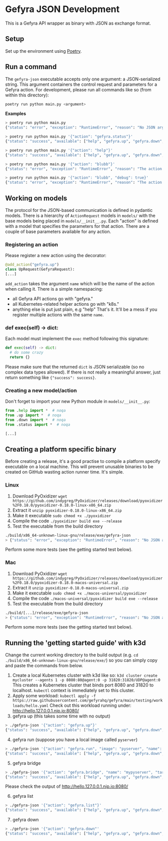 #  Gefyra JSON Development
This is a Gefyra API wrapper as binary with JSON as exchange format.

## Setup
Set up the environment using [Poetry](https://python-poetry.org/).

## Run a command
The `gefyra-json` executable accepts only one argument: a JSON-serialized string.
This argument containers the control request and parameters for a Gefyra action. For development,
please run all commands like so (from within this directory):
```bash
poetry run python main.py <argument>
```
**Examples**
```bash
> poetry run python main.py
{"status": "error", "exception": "RuntimeError", "reason": "No JSON argument passed"}

> poetry run python main.py '{"action": "gefyra.status"}'
{"status": "success", "available": ["help", "gefyra.up", "gefyra.down", "gefyra.status", "gefyra.list", "k8s.contexts", "k8s.namespaces", "k8s.workloads", "k8s.images"], "host": "thinkpad-x1", "user": "mschilonka", "apiVersion": "0.12.0", "version": "0.1.0", "response": {"summary": "Gefyra is not running", "cluster": {"connected": true, "operator": false, "operator_image": "", "stowaway": false, "stowaway_image": "", "namespace": false}, "client": {"version": "", "cargo": false, "cargo_image": "quay.io/gefyra/cargo:0.12.0", "network": false, "connection": false, "containers": 0, "bridges": 0, "kubeconfig": "~/.kube/config", "context": "arn:aws:eks:eu-west-1:669575163673:cluster/delete-me", "cargo_endpoint": ""}}}

> poetry run python main.py '{"action": "help"}'
{"status": "success", "available": ["help", "gefyra.up", "gefyra.down", "gefyra.status", "gefyra.list", "k8s.contexts", "k8s.namespaces", "k8s.workloads", "k8s.images"], "host": "thinkpad-x1", "user": "mschilonka", "apiVersion": "0.12.0", "version": "0.1.0", "response": {}}

> poetry run python main.py '{"action": "blubb"}'
{"status": "error", "exception": "RuntimeError", "reason": "The action 'blubb' is currently not supported"}

> poetry run python main.py '{"action": "blubb", "debug": true}'
{"status": "error", "exception": "RuntimeError", "reason": "The action 'blubb' is currently not supported", "trace": "Traceback (most recent call last):\n  File \"/home/mschilonka/workspace/gefyra-ext/json/main.py\", line 25, in main\n    action = select_model(_input)\n  File \"/home/mschilonka/workspace/gefyra-ext/json/models/__init__.py\", line 21, in select_model\n    raise RuntimeError(\nRuntimeError: The action 'blubb' is currently not supported\n"}
```

## Working on models
The protocol for the JSON-based communication is defined in pydantic models. There is a
hierarchy of `ActionRequest` models in `models/` with the base models being placed in `models/__init__.py`.
Each "action" is defined with a model that specifies the parameters for that action. There are a couple
of base parameters available for any action.

### Registering an action
Please register a new action using the decorator:
```python
@add_action("gefyra.up")
class UpRequest(GefyraRequest):
[...]
```
`add_action` takes the argument `name` which will be the name of the action when calling it.
There is a simple namespacing: 
- all Gefyra API actions go with "gefyra.<name>"
- all Kubernetes-related helper actions go with "k8s.<name>"
- anything else is put just plain, e.g "help"
That's it. It'll be a mess if you register multiple actions with the same `name`.


### def exec(self) -> dict:
Each model must implement the `exec` method following this signature:
```python
def exec(self) -> dict:
  # do some crazy
  return {}
```
Please make sure that the returned `dict` is JSON serializable (so no complex data types allowed). If there
is not really a meaningful answer, just return something like `{"success": success}`.

### Creating a new model/action
Don't forget to import your new Python module in `models/__init__.py`:
```python
from .help import *  # noqa
from .up import *  # noqa
from .down import *  # noqa
from .status import *  # noqa

[...]
```

## Creating a platform specific binary
Before creating a release, it's a good practise to compile a platform specify executable on a local machine.
This will prevent unusable binaries to be created on GitHub wasting action runner time.
It's simple.

### Linux
1) Download PyOxidizer
`wget https://github.com/indygreg/PyOxidizer/releases/download/pyoxidizer%2F0.18.0/pyoxidizer-0.18.0-linux-x86_64.zip`
2) Extract it
`unzip pyoxidizer-0.18.0-linux-x86_64.zip`
3) Make it executable
`sudo chmod +x ./pyoxidizer`
4) Compile the code
`./pyoxidizer build exe --release`
5) Test the executable from the build directory
```bash
./build/x86_64-unknown-linux-gnu/release/exe/gefyra-json
> {"status": "error", "exception": "RuntimeError", "reason": "No JSON argument passed"}
```
Perform some more tests (see the getting started test below).

### Mac
1) Download PyOxidizer
`wget https://github.com/indygreg/PyOxidizer/releases/download/pyoxidizer%2F0.18.0/pyoxidizer-0.18.0-macos-universal.zip`
2) Extract it
`unzip pyoxidizer-0.18.0-macos-universal.zip`
3) Make it executable
`sudo chmod +x ./macos-universal/pyoxidizer`
4) Compile the code
`./macos-universal/pyoxidizer build exe --release`
5) Test the executable from the build directory
```bash
./build/[...]/release/exe/gefyra-json
> {"status": "error", "exception": "RuntimeError", "reason": "No JSON argument passed"}
```
Perform some more tests (see the getting started test below).

## Running the 'getting started guide' with k3d
Change the current working directory to the build output (e.g. `cd ./build/x86_64-unknown-linux-gnu/release/exe/`) so
you can simply copy and paste the commands from below.

1) Create a local Kubernetes cluster with k3d like so:
`k3d cluster create mycluster --agents 1 -p 8080:80@agent:0 -p 31820:31820/UDP@agent:0`
This creates a Kubernetes cluster that binds port 8080 and 31820 to localhost. `kubectl` context is immediately set to this cluster.
2) Apply some workload:
`kubectl apply -f https://raw.githubusercontent.com/gefyrahq/gefyra/main/testing/workloads/hello.yaml`
Check out this workload running under: http://hello.127.0.0.1.nip.io:8080/
3) gefyra up (this takes some time with no output)
```bash
> ./gefyra-json '{"action": "gefyra.up"}'
{"status": "success", "available": ["help", "gefyra.up", "gefyra.down", "gefyra.status", "gefyra.list", "k8s.contexts", "k8s.namespaces", "k8s.workloads", "k8s.images"], "host": "thinkpad-x1", "user": "mschilonka", "apiVersion": "0.12.0", "version": "0.1.0", "response": {"status": true}}
```
4) gefyra run (suppose you have a local image called `pyserver`)
```bash
> ./gefyra-json '{"action": "gefyra.run", "image": "pyserver", "name": "mypyserver", "namespace": "default", "autoremove": true}'
{"status": "success", "available": ["help", "gefyra.up", "gefyra.down", "gefyra.status", "gefyra.run", "gefyra.list", "k8s.contexts", "k8s.namespaces", "k8s.workloads", "k8s.images"], "host": "thinkpad-x1", "user": "mschilonka", "apiVersion": "0.12.0", "version": "0.1.0", "response": {"status": true}}
```
5) gefyra bridge
```bash
> ./gefyra-json '{"action": "gefyra.bridge", "name": "mypyserver", "target": "deployment/hello-nginxdemo/hello-nginx", "ports": {"80":"8000"}, "namespace": "default"}'
{"status": "success", "available": ["help", "gefyra.up", "gefyra.down", "gefyra.status", "gefyra.run", "gefyra.bridge", "gefyra.list", "k8s.contexts", "k8s.namespaces", "k8s.workloads", "k8s.images"], "host": "thinkpad-x1", "user": "mschilonka", "apiVersion": "0.12.0", "version": "0.1.0", "response": {"status": true}} 
```
Please check the output of http://hello.127.0.0.1.nip.io:8080/ 

6) gefyra list
```bash
> ./gefyra-json '{"action": "gefyra.list"}'
{"status": "success", "available": ["help", "gefyra.up", "gefyra.down", "gefyra.status", "gefyra.run", "gefyra.bridge", "gefyra.list", "k8s.contexts", "k8s.namespaces", "k8s.workloads", "k8s.images"], "host": "thinkpad-x1", "user": "mschilonka", "apiVersion": "0.12.0", "version": "0.1.0", "response": {"containers": [["mypyserver", "172.22.0.2", "default"]], "bridges": ["mypyserver-to-default.deployment.hello-nginxdemo"]}}
```
7) gefyra down
```bash
> ./gefyra-json '{"action": "gefyra.down"'
{"status": "success", "available": ["help", "gefyra.up", "gefyra.down", "gefyra.status", "gefyra.run", "gefyra.list", "k8s.contexts", "k8s.namespaces", "k8s.workloads", "k8s.images"], "host": "thinkpad-x1", "user": "mschilonka", "apiVersion": "0.12.0", "version": "0.1.0", "response": {"status": true}}
```